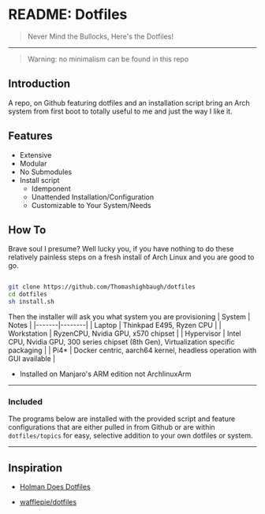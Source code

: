 # README: Dotfiles

> Never Mind the Bullocks, Here's the Dotfiles!

---

> Warning: no minimalism can be found in this repo

## Introduction

A repo, on Github featuring dotfiles and an installation script bring an Arch system from first boot to totally useful to me and just the way I like it.

## Features

- Extensive
- Modular
- No Submodules
- Install script
  - Idemponent
  - Unattended Installation/Configuration
  - Customizable to Your System/Needs

## How To

Brave soul I presume? Well lucky you, if you have nothing to do these relatively painless steps on a fresh install of Arch Linux and you are good to go.

```bash

git clone https://github.com/Thomashighbaugh/dotfiles
cd dotfiles
sh install.sh
```

Then the installer will ask you what system you are provisioning
| System | Notes |
|-------|--------|
| Laptop | Thinkpad E495, Ryzen CPU |
| Workstation | RyzenCPU, Nvidia GPU, x570 chipset |
| Hypervisor | Intel CPU, Nvidia GPU, 300 series chipset (8th Gen), Virtualization specific packaging |
| Pi4\* | Docker centric, aarch64 kernel, headless operation with GUI available |

- Installed on Manjaro's ARM edition not ArchlinuxArm

---

### Included

The programs below are installed with the provided script and feature configurations that are either pulled in from Github or are within `dotfiles/topics` for easy, selective addition to your own dotfiles or system.

---

## Inspiration

- [Holman Does Dotfiles](https://github.com/holman/dotfiles)

- [wafflepie/dotfiles](https://github.com/wafflepie/dotfiles)
